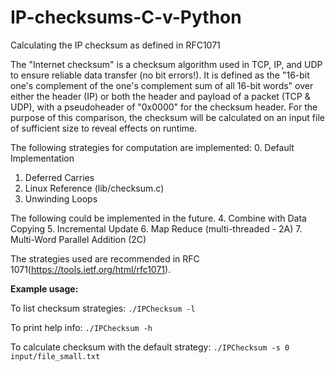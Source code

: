 # IP-checksums-C-v-Python
Calculating the IP checksum as defined in RFC1071 

The "Internet checksum" is a checksum algorithm used in TCP, IP, and UDP
to ensure reliable data transfer (no bit errors!). It is defined as the
"16-bit one's complement of the one's complement sum of all 16-bit words"
over either the header (IP) or both the header and payload of a packet (TCP & UDP), 
with a pseudoheader of "0x0000" for the checksum header. For the purpose of this
comparison, the checksum will be calculated on an input file of sufficient size
to reveal effects on runtime.

The following strategies for computation are implemented:
0. Default Implementation
1. Deferred Carries
2. Linux Reference (lib/checksum.c)
3. Unwinding Loops

The following could be implemented in the future.
4. Combine with Data Copying
5. Incremental Update
6. Map Reduce (multi-threaded - 2A)
7. Multi-Word Parallel Addition (2C)

The strategies used are recommended in RFC 1071(https://tools.ietf.org/html/rfc1071).

**Example usage:**

To list checksum strategies:
        `./IPChecksum -l`
        
To print help info: 
        `./IPChecksum -h`
        
To calculate checksum with the default strategy:
        `./IPChecksum -s 0 input/file_small.txt`
        

